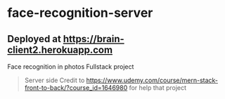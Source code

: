 # face-recognition-server

 ## Deployed at https://brain-client2.herokuapp.com

Face recognition in photos
Fullstack project
> Server side
 > Credit to https://www.udemy.com/course/mern-stack-front-to-back/?course_id=1646980  for help that project
